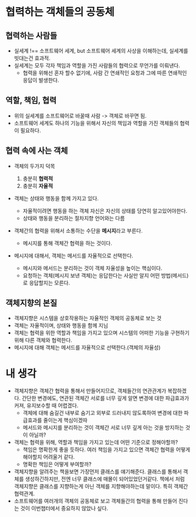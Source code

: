 # 협력하는 객체들의 공동체

## 협력하는 사람들
- 실세계 !== 소프트웨어 세계, but 소프트웨어 세계의 사상을 이해하는데, 실세계를 빗대는건 효과적.
- 실세계는 모두 각자 책임과 역할을 가진 사람들의 협력으로 무언가를 이뤄낸다.
    - 협력을 위해선 혼자 할수 없기에, 사람 간 연쇄적인 요청과 그에 따른 연쇄적인 응답이 발생한다.

## 역할, 책임, 협력
- 위의 실세계를 소프트웨어로 바꿀때 사람 -> 객체로 바꾸면 됨.
- 소프트웨어 세계도 하나의 기능을 위해서 자신의 책임과 역할을 가진 객체들의 협력이 필요하다.

## 협력 속에 사는 객체
- 객체의 두가지 덕목
    1. 충분히 **협력적**
    2. 충분히 **자율적**

- 객체는 상태와 행동을 함께 가지고 있다.
    - 자율적이려면 행동을 하는 객체 자신은 자신의 상태를 당연히 알고있어야한다.
    - 상태와 행동을 분리하는 절차지향 언어와는 다름

- 객체간의 협력을 위해서 소통하는 수단을 **메시지**라고 부른다.
    - 메시지를 통해 객체간 협력을 하는 것이다.

- 메시지에 대해서, 객체는 메서드를 자율적으로 선택한다.
    - 메시지와 메서드는 분리하는 것이 객체 자율성을 높이는 핵심이다.
    - 요청하는 객체(메시지 보낸 객체)는 응답한다는 사실만 알지 어떤 방법(메서드)로 응답할지는 모른다.

## 객체지향의 본질
- 객체지향은 시스템을 상호작용하는 자율적인 객체의 공동체로 보는 것
- 객체는 자율적이며, 상태와 행동을 함께 지님
- 객체는 협력을 위한 역할과 책임을 가지고 있으며 시스템의 어떠한 기능을 구현하기 위해 다른 객체와 협력한다.
- 메시지에 대해 객체는 메서드를 자율적으로 선택한다.(객체의 자율성)

# 내 생각
- 객체지향은 객체간 협력을 통해서 만들어지므로, 객체들간의 연관관계가 복잡하겠다. 간단한 변경에도, 연관된 객체간 서로를 너무 깊게 알면 변경에 대한 파급효과가 커져, 유지보수할 때 어렵겠다.
    - 객체에 대해 숨길건 내부로 숨기고 외부로 드러내지 않도록하여 변경에 대한 파급효과를 줄이는게 핵심이겠따
    - 메서드와 메시지를 분리하는 것이 객체간 서로 너무 깊게 아는 것을 방지하는 것이 아닐까?
- 객체는 협력을 위해, 역할과 책임을 가지고 있는데 어떤 기준으로 정해야할까?
    - 책임은 명확한게 좋을 듯하다. 여러 책임을 가지고 있으면 객체간 협력을 어떻게 해야할지 어려울거 같다.
    - 명확한 책임은 어떻게 부여할까?
- 객체지향을 알려주는 책을보면 가장먼저 클래스를 얘기해준다. 클래스를 통해서 객체를 생성하긴하지만, 전엔 너무 클래스에 매몰이 되어있었던거같다. 책에서 처럼 객체지향은 클래스를 지향하는게 아닌 객체를 지향해야하는데 말이다. 특히 객체간 협력관계.
- 소프트웨어를 여러개의 객체의 공동체로 보고 객체들간의 협력을 통해 만들어 진다는 것이 이번챕터에서 중요하지 않았나 싶다.